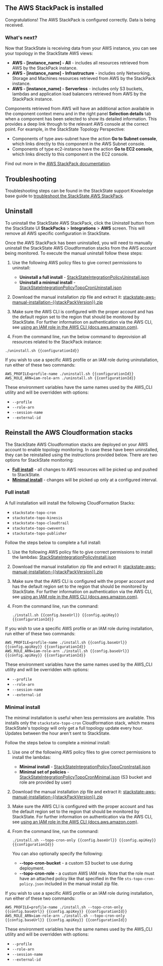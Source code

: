 ## The AWS StackPack is installed

Congratulations! The AWS StackPack is configured correctly. Data is being received.

### What's next?

Now that StackState is receiving data from your AWS instance, you can see your topology in the StackState AWS views:

- **AWS - \[instance_name\] - All** - includes all resources retrieved from AWS by the StackPack instance.
- **AWS - \[instance_name\] - Infrastructure** - includes only Networking, Storage and Machines resources retrieved from AWS by the StackPack instance.
- **AWS - \[instance_name\] - Serverless** - includes only S3 buckets, lambdas and application load balancers retrieved from AWS by the StackPack instance.

Components retrieved from AWS will have an additional action available in the component context menu and in the right panel **Selection details** tab when a component has been selected to show its detailed information. This provides a deep link through to the relevant AWS console at the correct point. For example, in the StackState Topology Perspective: 

- Components of type aws-subnet have the action **Go to Subnet console**, which links directly to this component in the AWS Subnet console.
- Components of type ec2-instance have the action **Go to EC2 console**, which links directly to this component in the EC2 console.

Find out more in the [AWS StackPack documentation](https://l.stackstate.com/ui-aws-docs).

## Troubleshooting

Troubleshooting steps can be found in the StackState support Knowledge base guide to [troubleshoot the StackState AWS StackPack](https://l.stackstate.com/ui-aws-support-kb).

## Uninstall

To uninstall the StackState AWS StackPack, click the *Uninstall* button from the StackState UI **StackPacks** &gt; **Integrations**  &gt; **AWS** screen. This will remove all AWS specific configuration in StackState. 

Once the AWS StackPack has been uninstalled, you will need to manually uninstall the StackState AWS Cloudformation stacks from the AWS account being monitored. To execute the manual uninstall follow these steps:

1. Use the following AWS policy files to give correct permissions to uninstall:

   * **Uninstall a full install** - [StackStateIntegrationPolicyUninstall.json](/api/stackpack/aws/resources/{{stackPackVersion}}/StackStateIntegrationPolicyUninstall.json)
   * **Uninstall a minimal install** - [StackStateIntegrationPolicyTopoCronUninstall.json](/api/stackpack/aws/resources/{{stackPackVersion}}/StackStateIntegrationPolicyTopoCronUninstall.json)

2. Download the manual installation zip file and extract it: [stackstate-aws-manual-installation-{{stackPackVersion}}.zip](/api/stackpack/aws/resources/{{stackPackVersion}}/stackstate-aws-manual-installation-{{stackPackVersion}}.zip)

3. Make sure the AWS CLI is configured with the proper account and has the default region set to the region that should be monitored by StackState. For further information on authentication via the AWS CLI, see [using an IAM role in the AWS CLI \(docs.aws.amazon.com\)](https://l.stackstate.com/ui-aws-cli-configure-role).

4. From the command line, run the below command to deprovision all resources related to the StackPack instance:
```
./uninstall.sh {{configurationId}}
```

If you wish to use a specific AWS profile or an IAM role during uninstallation, run either of these two commands:

```
AWS_PROFILE=profile-name ./uninstall.sh {{configurationId}}
AWS_ROLE_ARN=iam-role-arn ./uninstall.sh {{configurationId}}
```

These environment variables have the same names used by the AWS_CLI utility and will be overridden with options:

- `--profile`
- `--role-arn`
- `--session-name`
- `--external-id`

## Reinstall the AWS Cloudformation stacks

The StackState AWS Cloudformation stacks are deployed on your AWS account to enable topology monitoring. In case these have been uninstalled, they can be reinstalled using the instructions provided below. There are two options for StackState monitoring:

* [**Full install**](#full-install) - all changes to AWS resources will be picked up and pushed to StackState.
* [**Minimal install**](#minimal-install) - changes will be picked up only at a configured interval.

### Full install

A full installation will install the following CloudFormation Stacks:

- `stackstate-topo-cron`
- `stackstate-topo-kinesis`
- `stackstate-topo-cloudtrail`
- `stackstate-topo-cwevents`
- `stackstate-topo-publisher`

Follow the steps below to complete a full install:

1. Use the following AWS policy file to give correct permissions to install the lambdas: [StackStateIntegrationPolicyInstall.json](/api/stackpack/aws/resources/{{stackPackVersion}}/StackStateIntegrationPolicyInstall.json)

2. Download the manual installation zip file and extract it: [stackstate-aws-manual-installation-{{stackPackVersion}}.zip](/api/stackpack/aws/resources/{{stackPackVersion}}/stackstate-aws-manual-installation-{{stackPackVersion}}.zip)

3. Make sure that the AWS CLI is configured with the proper account and has the default region set to the region that should be monitored by StackState. For further information on authentication via the AWS CLI, see [using an IAM role in the AWS CLI \(docs.aws.amazon.com\)](https://l.stackstate.com/ui-aws-cli-configure-role).

4. From the command line, run the command:
    ```
    ./install.sh {{config.baseUrl}} {{config.apiKey}} {{configurationId}}
    ```

If you wish to use a specific AWS profile or an IAM role during installation, run either of these two commands:

```
AWS_PROFILE=profile-name ./install.sh {{config.baseUrl}} {{config.apiKey}} {{configurationId}}
AWS_ROLE_ARN=iam-role-arn ./install.sh {{config.baseUrl}} {{config.apiKey}} {{configurationId}}
```

These environment variables have the same names used by the AWS_CLI utility and will be overridden with options:

- `--profile`
- `--role-arn`
- `--session-name`
- `--external-id`

### Minimal install

The minimal installation is useful when less permissions are available. This installs only the `stackstate-topo-cron` Cloudformation stack, which means StackState's topology will only get a full topology update every hour. Updates between the hour aren't sent to StackState. 

Follow the steps below to complete a minimal install:

1. Use one of the following AWS policy files to give correct permissions to install the lambdas:

    * **Minimal install** - [StackStateIntegrationPolicyTopoCronInstall.json](/api/stackpack/aws/resources/{{stackPackVersion}}/StackStateIntegrationPolicyTopoCronInstall.json)
    * **Minimal set of policies** - [StackStateIntegrationPolicyTopoCronMinimal.json](/api/stackpack/aws/resources/{{stackPackVersion}}/StackStateIntegrationPolicyTopoCronMinimal.json) (S3 bucket and role are provided by user)

2. Download the manual installation zip file and extract it: [stackstate-aws-manual-installation-{{stackPackVersion}}.zip](/api/stackpack/aws/resources/{{stackPackVersion}}/stackstate-aws-manual-installation-{{stackPackVersion}}.zip)

3. Make sure the AWS CLI is configured with the proper account and has the default region set to the region that should be monitored by StackState. For further information on authentication via the AWS CLI, see [using an IAM role in the AWS CLI \(docs.aws.amazon.com\)](https://l.stackstate.com/ui-aws-cli-configure-role).
 
4. From the command line, run the command:
    ```
    ./install.sh --topo-cron-only {{config.baseUrl}} {{config.apiKey}} {{configurationId}}
    ```
   You can also optionally specify the following:
    - **--topo-cron-bucket** - a custom S3 bucket to use during deployment.
    - **--topo-cron-role** - a custom AWS IAM role. Note that the role must have an attached policy like that specified in the file `sts-topo-cron-policy.json` included in the manual install zip file.

If you wish to use a specific AWS profile or an IAM role during installation, run either of these two commands:

```
AWS_PROFILE=profile-name ./install.sh --topo-cron-only {{config.baseUrl}} {{config.apiKey}} {{configurationId}}
AWS_ROLE_ARN=iam-role-arn ./install.sh --topo-cron-only {{config.baseUrl}} {{config.apiKey}} {{configurationId}}
```

These environment variables have the same names used by the AWS_CLI utility and will be overridden with options:

- `--profile`
- `--role-arn`
- `--session-name`
- `--external-id`

